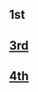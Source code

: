## 1st
## [3rd](https://drive.google.com/file/d/1rh90KrzaAL1gbsqx1XwJt4WlgyKUoVZL/view?usp=sharing)
## [4th](https://drive.google.com/file/d/1OLyZqVn6BEaGrWzCuwQJxt4EJsfxC_Ec/view?usp=sharing)
